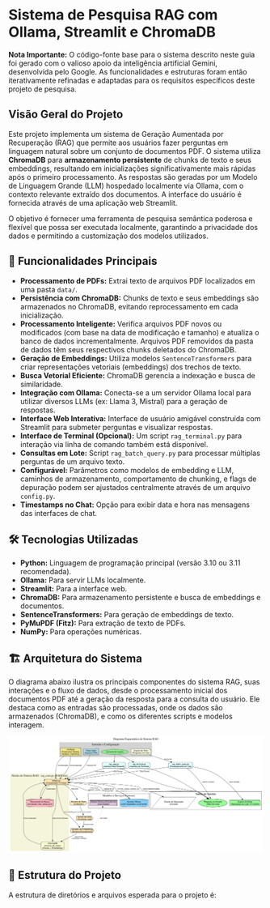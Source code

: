 # Sistema de Pesquisa RAG com Ollama, Streamlit e ChromaDB

**Nota Importante:** O código-fonte base para o sistema descrito neste guia foi gerado com o valioso apoio da inteligência artificial Gemini, desenvolvida pelo Google. As funcionalidades e estruturas foram então iterativamente refinadas e adaptadas para os requisitos específicos deste projeto de pesquisa.

## Visão Geral do Projeto

Este projeto implementa um sistema de Geração Aumentada por Recuperação (RAG) que permite aos usuários fazer perguntas em linguagem natural sobre um conjunto de documentos PDF. O sistema utiliza **ChromaDB** para **armazenamento persistente** de chunks de texto e seus embeddings, resultando em inicializações significativamente mais rápidas após o primeiro processamento. As respostas são geradas por um Modelo de Linguagem Grande (LLM) hospedado localmente via Ollama, com o contexto relevante extraído dos documentos. A interface do usuário é fornecida através de uma aplicação web Streamlit.

O objetivo é fornecer uma ferramenta de pesquisa semântica poderosa e flexível que possa ser executada localmente, garantindo a privacidade dos dados e permitindo a customização dos modelos utilizados.

## 🚀 Funcionalidades Principais

* **Processamento de PDFs:** Extrai texto de arquivos PDF localizados em uma pasta `data/`.
* **Persistência com ChromaDB:** Chunks de texto e seus embeddings são armazenados no ChromaDB, evitando reprocessamento em cada inicialização.
* **Processamento Inteligente:** Verifica arquivos PDF novos ou modificados (com base na data de modificação e tamanho) e atualiza o banco de dados incrementalmente. Arquivos PDF removidos da pasta de dados têm seus respectivos chunks deletados do ChromaDB.
* **Geração de Embeddings:** Utiliza modelos `SentenceTransformers` para criar representações vetoriais (embeddings) dos trechos de texto.
* **Busca Vetorial Eficiente:** ChromaDB gerencia a indexação e busca de similaridade.
* **Integração com Ollama:** Conecta-se a um servidor Ollama local para utilizar diversos LLMs (ex: Llama 3, Mistral) para a geração de respostas.
* **Interface Web Interativa:** Interface de usuário amigável construída com Streamlit para submeter perguntas e visualizar respostas.
* **Interface de Terminal (Opcional):** Um script `rag_terminal.py` para interação via linha de comando também está disponível.
* **Consultas em Lote:** Script `rag_batch_query.py` para processar múltiplas perguntas de um arquivo texto.
* **Configurável:** Parâmetros como modelos de embedding e LLM, caminhos de armazenamento, comportamento de chunking, e flags de depuração podem ser ajustados centralmente através de um arquivo `config.py`.
* **Timestamps no Chat:** Opção para exibir data e hora nas mensagens das interfaces de chat.

## 🛠️ Tecnologias Utilizadas

* **Python:** Linguagem de programação principal (versão 3.10 ou 3.11 recomendada).
* **Ollama:** Para servir LLMs localmente.
* **Streamlit:** Para a interface web.
* **ChromaDB:** Para armazenamento persistente e busca de embeddings e documentos.
* **SentenceTransformers:** Para geração de embeddings de texto.
* **PyMuPDF (Fitz):** Para extração de texto de PDFs.
* **NumPy:** Para operações numéricas.

## 🏗️ Arquitetura do Sistema

O diagrama abaixo ilustra os principais componentes do sistema RAG, suas interações e o fluxo de dados, desde o processamento inicial dos documentos PDF até a geração da resposta para a consulta do usuário. Ele destaca como as entradas são processadas, onde os dados são armazenados (ChromaDB), e como os diferentes scripts e modelos interagem.

![Diagrama do Sistema RAG](assets/diagrama_rag_sistema.svg)

## 📂 Estrutura do Projeto

A estrutura de diretórios e arquivos esperada para o projeto é:
